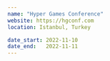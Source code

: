 ```yaml
---
name: "Hyper Games Conference"
website: https://hgconf.com
location: Istanbul, Turkey

date_start: 2022-11-10
date_end:   2022-11-11
---
```

